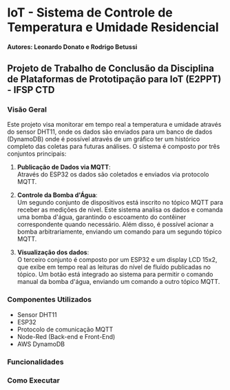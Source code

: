 # IoT - Sistema de Controle de Temperatura e Umidade Residencial

#### Autores: Leonardo Donato e Rodrigo Betussi

## Projeto de Trabalho de Conclusão da Disciplina de Plataformas de Prototipação para IoT (E2PPT) - IFSP CTD

### Visão Geral

Este projeto visa monitorar em tempo real a temperatura e umidade através do sensor DHT11, onde os dados são enviados para um banco de dados (DynamoDB) onde é possível através de um gráfico ter um histórico completo das coletas para futuras análises. 
O sistema é composto por três conjuntos principais:

1. **Publicação de Dados via MQTT**:  
   Através do ESP32 os dados são coletados e enviados via protocolo MQTT.

2. **Controle da Bomba d'Água**:  
   Um segundo conjunto de dispositivos está inscrito no tópico MQTT para receber as medições de nível. Este sistema analisa os dados e comanda uma bomba d'água, garantindo o escoamento do contêiner correspondente quando necessário. Além disso, é possível acionar a bomba arbitrariamente, enviando um comando para um segundo tópico MQTT.

3. **Visualização dos dados**:  
   O terceiro conjunto é composto por um ESP32 e um display LCD 15x2, que exibe em tempo real as leituras do nível de fluído publicadas no tópico. Um botão está integrado ao sistema para permitir o comando manual da bomba d'água, enviando um comando a outro tópico MQTT.

### Componentes Utilizados
- Sensor DHT11
- ESP32
- Protocolo de comunicação MQTT
- Node-Red (Back-end e Front-End)
- AWS DynamoDB

### Funcionalidades

### Como Executar
